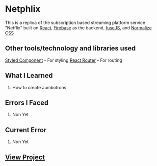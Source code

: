 # Netphlix

This is a replica of the subscription based streaming platform service "Netflix" built on [React](https://),  [Firebase](https://) as the backend, [fuseJS](https://), and [Normalize CSS](https://)

## Other tools/technology and libraries used

 [Styled Component](https://styled-components.com/) - For styling
 [React Router](https://reactrouter.com/) - For routing

## What I Learned

  1. How to create Jumbotrons

## Errors I Faced

  1. Non Yet

## Current Error
  
  1. Non Yet

## [View Project](https://netphlix.vercel.app/)

